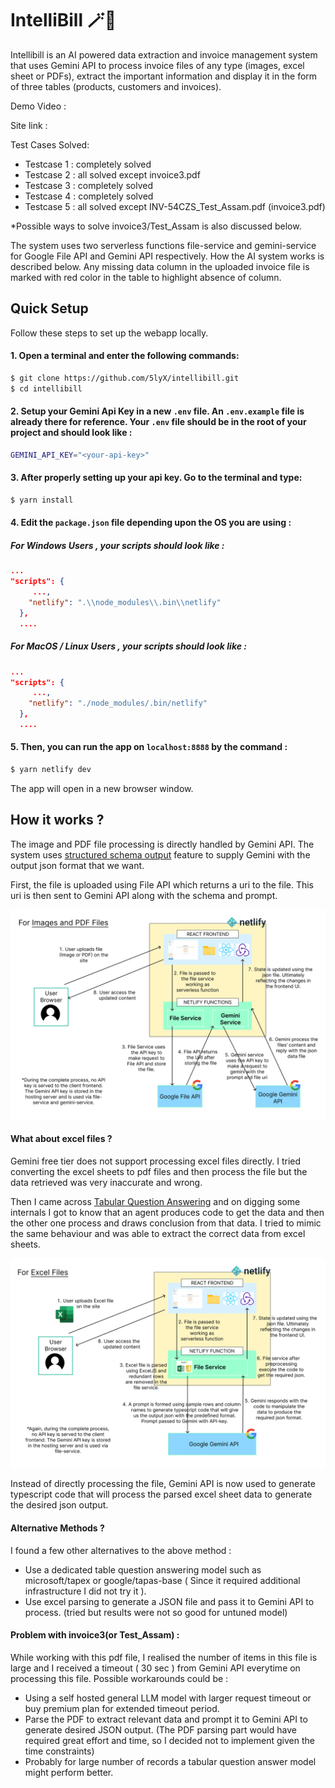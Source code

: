 # IntelliBill 🪄🧾

Intellibill is an AI powered data extraction and invoice management system that uses Gemini API to process invoice files of any type (images, excel sheet or PDFs), extract the important information and display it in the form of three tables (products, customers and invoices).

Demo Video :

Site link :

Test Cases Solved:

- Testcase 1 : completely solved
- Testcase 2 : all solved except invoice3.pdf
- Testcase 3 : completely solved
- Testcase 4 : completely solved
- Testcase 5 : all solved except INV-54CZS_Test_Assam.pdf (invoice3.pdf)

\*Possible ways to solve invoice3/Test_Assam is also discussed below.

The system uses two serverless functions file-service and gemini-service for Google File API and Gemini API respectively. How the AI system works is described below.
Any missing data column in the uploaded invoice file is marked with red color in the table to highlight absence of column.

## Quick Setup

Follow these steps to set up the webapp locally.

#### 1. Open a terminal and enter the following commands:

```sh
$ git clone https://github.com/5lyX/intellibill.git
$ cd intellibill
```

#### 2. Setup your Gemini Api Key in a new `.env` file. An `.env.example` file is already there for reference. Your `.env` file should be in the root of your project and should look like :

```sh
GEMINI_API_KEY="<your-api-key>"
```

#### 3. After properly setting up your api key. Go to the terminal and type:

```sh
$ yarn install
```

#### 4. Edit the `package.json` file depending upon the OS you are using :

##### For Windows Users , your scripts should look like :

```json
...
"scripts": {
     ...,
    "netlify": ".\\node_modules\\.bin\\netlify"
  },
  ....
```

##### For MacOS / Linux Users , your scripts should look like :

```json
...
"scripts": {
     ...,
    "netlify": "./node_modules/.bin/netlify"
  },
  ....
```

#### 5. Then, you can run the app on `localhost:8888` by the command :

```sh
$ yarn netlify dev
```

The app will open in a new browser window.

## How it works ?

The image and PDF file processing is directly handled by Gemini API. The system uses [structured schema output](https://ai.google.dev/gemini-api/docs/structured-output?lang=node) feature to supply Gemini with the output json format that we want.

First, the file is uploaded using File API which returns a uri to the file. This uri is then sent to Gemini API along with the schema and prompt.

![image and pdf processing](docs/imgPdf.png)

#### What about excel files ?

Gemini free tier does not support processing excel files directly. I tried converting the excel sheets to pdf files and then process the file but the data retrieved was very inaccurate and wrong.

Then I came across [Tabular Question Answering](https://huggingface.co/tasks/table-question-answering) and on digging some internals I got to know that an agent produces code to get the data and then the other one process and draws conclusion from that data. I tried to mimic the same behaviour and was able to extract the correct data from excel sheets.

![excel sheet processing](docs/excel.png)

Instead of directly processing the file, Gemini API is now used to generate typescript code that will process the parsed excel sheet data to generate the desired json output.

#### Alternative Methods ?

I found a few other alternatives to the above method :

- Use a dedicated table question answering model such as microsoft/tapex or google/tapas-base ( Since it required additional infrastructure I did not try it ).
- Use excel parsing to generate a JSON file and pass it to Gemini API to process. (tried but results were not so good for untuned model)

#### Problem with invoice3(or Test_Assam) :

While working with this pdf file, I realised the number of items in this file is large and I received a timeout ( 30 sec ) from Gemini API everytime on processing this file. Possible workarounds could be :

- Using a self hosted general LLM model with larger request timeout or buy premium plan for extended timeout period.
- Parse the PDF to extract relevant data and prompt it to Gemini API to generate desired JSON output. (The PDF parsing part would have required great effort and time, so I decided not to implement given the time constraints)
- Probably for large number of records a tabular question answer model might perform better.
